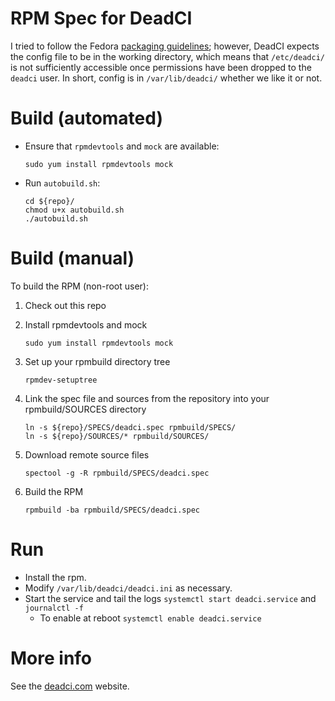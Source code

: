 # RPM Spec for DeadCI

I tried to follow the Fedora [packaging guidelines](https://fedoraproject.org/wiki/Packaging:Guidelines);
however, DeadCI expects the config file to be in the working directory, which
means that `/etc/deadci/` is not sufficiently accessible once permissions have
been dropped to the `deadci` user. In short, config is in `/var/lib/deadci/`
whether we like it or not.

# Build (automated)

* Ensure that `rpmdevtools` and `mock` are available:

    ```
    sudo yum install rpmdevtools mock
    ```

* Run `autobuild.sh`:

    ```
    cd ${repo}/
    chmod u+x autobuild.sh
    ./autobuild.sh
    ```

# Build (manual)

To build the RPM (non-root user):

1. Check out this repo
2. Install rpmdevtools and mock 

    ```
    sudo yum install rpmdevtools mock
    ```
3. Set up your rpmbuild directory tree

    ```
    rpmdev-setuptree
    ```
4. Link the spec file and sources from the repository into your rpmbuild/SOURCES directory

    ```
    ln -s ${repo}/SPECS/deadci.spec rpmbuild/SPECS/
    ln -s ${repo}/SOURCES/* rpmbuild/SOURCES/
    ```
5. Download remote source files

    ```
    spectool -g -R rpmbuild/SPECS/deadci.spec
    ```
6. Build the RPM

    ```
    rpmbuild -ba rpmbuild/SPECS/deadci.spec
    ```

# Run

* Install the rpm.
* Modify `/var/lib/deadci/deadci.ini` as necessary.
* Start the service and tail the logs `systemctl start deadci.service` and `journalctl -f`
  * To enable at reboot `systemctl enable deadci.service`

# More info

See the [deadci.com](https://deadci.com) website.
